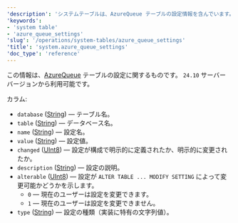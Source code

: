 ```yaml
---
'description': 'システムテーブルは、AzureQueue テーブルの設定情報を含んでいます。サーバー バージョン `24.10` から使用可能です。'
'keywords':
- 'system table'
- 'azure_queue_settings'
'slug': '/operations/system-tables/azure_queue_settings'
'title': 'system.azure_queue_settings'
'doc_type': 'reference'
---
```


この情報は、[AzureQueue](../../engines/table-engines/integrations/azure-queue.md) テーブルの設定に関するものです。
`24.10` サーバーバージョンから利用可能です。

カラム:

- `database` ([String](../../sql-reference/data-types/string.md)) — テーブル名。
- `table` ([String](../../sql-reference/data-types/string.md)) — データベース名。
- `name` ([String](../../sql-reference/data-types/string.md)) — 設定名。
- `value` ([String](../../sql-reference/data-types/string.md)) — 設定値。
- `changed` ([UInt8](/sql-reference/data-types/int-uint#integer-ranges)) — 設定が構成で明示的に定義されたか、明示的に変更されたか。
- `description` ([String](../../sql-reference/data-types/string.md)) — 設定の説明。
- `alterable` ([UInt8](/sql-reference/data-types/int-uint#integer-ranges)) — 設定が `ALTER TABLE ... MODIFY SETTING` によって変更可能かどうかを示します。
  - `0` — 現在のユーザーは設定を変更できます。
  - `1` — 現在のユーザーは設定を変更できません。
- `type` ([String](../../sql-reference/data-types/string.md)) — 設定の種類（実装に特有の文字列値）。
